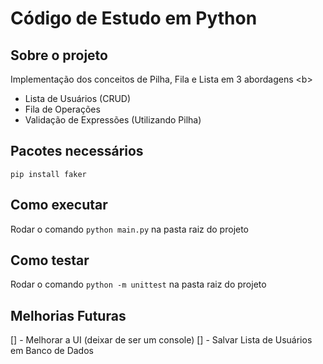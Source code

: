# Código de Estudo em Python

## Sobre o projeto
Implementação dos conceitos de Pilha, Fila e Lista em 3 abordagens <b\>
- Lista de Usuários (CRUD)
- Fila de Operações
- Validação de Expressões (Utilizando Pilha)

## Pacotes necessários
`pip install faker`

## Como executar
Rodar o comando `python main.py` na pasta raiz do projeto

## Como testar
Rodar o comando `python -m unittest` na pasta raiz do projeto

## Melhorias Futuras
[] - Melhorar a UI (deixar de ser um console)
[] - Salvar Lista de Usuários em Banco de Dados

